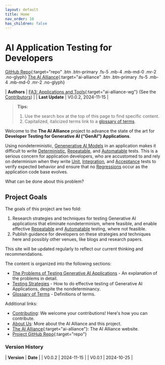 ```yaml
---
layout: default
title: Home
nav_order: 10
has_children: false
---
```


# AI Application Testing for Developers

[GitHub Repo](https://github.com/The-AI-Alliance/ai-application-testing){:target="repo" .btn .btn-primary .fs-5 .mb-4 .mb-md-0 .mr-2 .no-glyph}
[The AI Alliance](https://thealliance.ai){:target="ai-alliance" .btn .btn-primary .fs-5 .mb-4 .mb-md-0 .mr-2 .no-glyph}

| **Authors**     | [FA3: Applications and Tools](https://thealliance.ai/focus-areas/applications-and-tools){:target="ai-alliance-wg"} (See the [Contributors]({{site.baseurl}}/contributing/#contributors)) |
| **Last Update**  | V0.0.2, 2024-11-15 |

> **Tips:**
>
> 1. Use the search box at the top of this page to find specific content.
> 2. Capitalized, italicized terms link to a [glossary of terms]({{site.baseurl}}/glossary).

Welcome to the **The AI Alliance** project to advance the state of the art for **Developer Testing for Generative AI (&ldquo;GenAI&rdquo;) Applications**.

Using nondeterministic, [Genenerative AI Models]({{site.baseurl}}/glossary/#genenerative-ai-model) in an application makes it difficult to write [Deterministic]({{site.baseurl}}/glossary/#determinism), [Repeatable]({{site.baseurl}}/glossary/#repeatable), and [Automatable]({{site.baseurl}}/glossary/#automatable) tests. This is a serious concern for application developers, who are accustomed to and rely on determinism when they write [Unit]({{site.baseurl}}/glossary/#unit-test), [Integration]({{site.baseurl}}/glossary/#integration-test), and [Acceptance]({{site.baseurl}}/glossary/#acceptance-test) tests to verify expected behavior and ensure that no [Regressions]({{site.baseurl}}/glossary/#regression) occur as the application code base evolves.

What can be done about this problem?

## Project Goals

The goals of this project are two fold:

1. Research strategies and techniques for testing Generative AI applications that eliminate nondeterminism, where feasible, and enable effective [Repeatable]({{site.baseurl}}/glossary/#repeatable) and [Automatable]({{site.baseurl}}/glossary/#automatable) testing, where not feasible.
2. Publish guidance for developers on these strategies and techniques here and possibly other venues, like blogs and research papers.

This site will be updated regularly to reflect our current thinking and recommendations.

The content is organized into the following sections:

* [The Problems of Testing Generative AI Applications]({{site.baseurl}}/testing-problems) - An explanation of the problems in detail.
* [Testing Strategies]({{site.baseurl}}/testing-strategies/testing-strategies) - How to do effective testing of Generative AI Applications, despite the nondeterminancy.
* [Glossary of Terms]({{site.baseurl}}/glossary) - Definitions of terms.

Additional links:

* [Contributing]({{site.baseurl}}/contributing): We welcome your contributions! Here's how you can contribute.
* [About Us]({{site.baseurl}}/about): More about the AI Alliance and this project.
* [The AI Alliance](https://thealliance.ai){:target="ai-alliance"}: The AI Alliance website.
* [Project GitHub Repo](https://github.com/The-AI-Alliance/ai-application-testing){:target="repo"}

### Version History

| **Version** | **Date**   |
| V0.0.2      | 2024-11-15 |
| V0.0.1      | 2024-10-25 |

